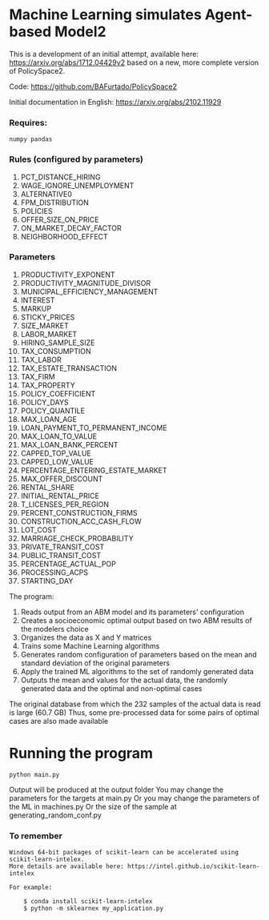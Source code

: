 # Machine Learning simulates Agent-based Model2

This is a development of an initial attempt, available here:
https://arxiv.org/abs/1712.04429v2 based on a new, more complete version of PolicySpace2.

Code: https://github.com/BAFurtado/PolicySpace2

Initial documentation in English: https://arxiv.org/abs/2102.11929 

### Requires:

````angular2html
numpy pandas
````

### Rules (configured by parameters)
1. PCT_DISTANCE_HIRING
2. WAGE_IGNORE_UNEMPLOYMENT
3. ALTERNATIVE0 
4. FPM_DISTRIBUTION 
5. POLICIES
6. OFFER_SIZE_ON_PRICE
7. ON_MARKET_DECAY_FACTOR
8. NEIGHBORHOOD_EFFECT

### Parameters
1. PRODUCTIVITY_EXPONENT
2. PRODUCTIVITY_MAGNITUDE_DIVISOR 
3. MUNICIPAL_EFFICIENCY_MANAGEMENT
4. INTEREST
5. MARKUP
6. STICKY_PRICES
7. SIZE_MARKET
8. LABOR_MARKET
9. HIRING_SAMPLE_SIZE
10. TAX_CONSUMPTION
11. TAX_LABOR 
12. TAX_ESTATE_TRANSACTION 
13. TAX_FIRM 
14. TAX_PROPERTY 
15. POLICY_COEFFICIENT
16. POLICY_DAYS
17. POLICY_QUANTILE
18. MAX_LOAN_AGE
19. LOAN_PAYMENT_TO_PERMANENT_INCOME
20. MAX_LOAN_TO_VALUE
21. MAX_LOAN_BANK_PERCENT
22. CAPPED_TOP_VALUE 
23. CAPPED_LOW_VALUE 
24. PERCENTAGE_ENTERING_ESTATE_MARKET
25. MAX_OFFER_DISCOUNT
26. RENTAL_SHARE 
27. INITIAL_RENTAL_PRICE
28. T_LICENSES_PER_REGION
29. PERCENT_CONSTRUCTION_FIRMS 
30. CONSTRUCTION_ACC_CASH_FLOW
31. LOT_COST 
32. MARRIAGE_CHECK_PROBABILITY 
33. PRIVATE_TRANSIT_COST
34. PUBLIC_TRANSIT_COST 
35. PERCENTAGE_ACTUAL_POP  
36. PROCESSING_ACPS
37. STARTING_DAY 

The program:

1. Reads output from an ABM model and its parameters' configuration
2. Creates a socioeconomic optimal output based on two ABM results of the modelers choice
3. Organizes the data as X and Y matrices
4. Trains some Machine Learning algorithms
5. Generates random configuration of parameters based on the mean and standard deviation of the original parameters
6. Apply the trained ML algorithms to the set of randomly generated data
7. Outputs the mean and values for the actual data, the randomly generated data and the optimal and non-optimal cases

The original database from which the 232 samples of the actual data is read is large (60.7 GB)
Thus, some pre-processed data for some pairs of optimal cases are also made available

# Running the program
`python main.py`

Output will be produced at the output folder
You may change the parameters for the targets at main.py
Or you may change the parameters of the ML in machines.py
Or the size of the sample at generating_random_conf.py


### To remember
    Windows 64-bit packages of scikit-learn can be accelerated using scikit-learn-intelex.
    More details are available here: https://intel.github.io/scikit-learn-intelex

    For example:

        $ conda install scikit-learn-intelex
        $ python -m sklearnex my_application.py
